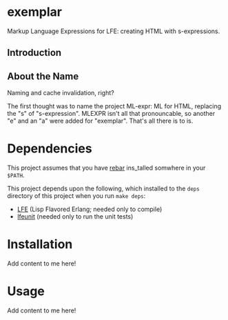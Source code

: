 # exemplar

Markup Language Expressions for LFE: creating HTML with s-expressions.

## Introduction

## About the Name

Naming and cache invalidation, right?

The first thought was to name the project ML-expr: ML for HTML, replacing the
"s" of "s-expression". MLEXPR isn't all that pronouncable, so another "e" and
an "a" were added for "exemplar". That's all there is to is.

# Dependencies

This project assumes that you have [rebar](https://github.com/rebar/rebar)
ins_talled somwhere in your ``$PATH``.

This project depends upon the following, which installed to the ``deps``
directory of this project when you run ``make deps``:

* [LFE](https://github.com/rvirding/lfe) (Lisp Flavored Erlang; needed only
  to compile)
* [lfeunit](https://github.com/lfe/lfeunit) (needed only to run the unit tests)

# Installation

Add content to me here!

# Usage

Add content to me here!
